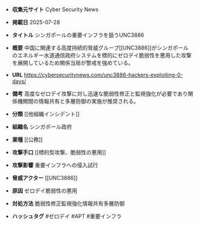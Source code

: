 - **収集元サイト**
Cyber Security News

- **掲載日**
2025-07-28

- **タイトル**
シンガポールの重要インフラを狙うUNC3886

- **概要**
中国に関連する高度持続的脅威グループ[[UNC3886]]がシンガポールのエネルギー水道通信政府システムを標的にゼロデイ脆弱性を悪用した攻撃を展開しているため関係当局が警戒を強めている。

- **URL**
https://cybersecuritynews.com/unc3886-hackers-exploiting-0-days/

- **備考**
高度なゼロデイ攻撃に対し迅速な脆弱性修正と監視強化が必要であり関係機関間の情報共有と多層防御の実施が推奨される。

- **分類**
[[他組織インシデント]]

- **組織名**
シンガポール政府

- **業種**
[[公務]]

- **攻撃手口**
[[標的型攻撃、脆弱性の悪用]]

- **攻撃影響**
重要インフラへの侵入試行

- **脅威アクター**
[[UNC3886]]

- **原因**
ゼロデイ脆弱性の悪用

- **対処方法**
脆弱性修正監視強化情報共有多層防御

- **ハッシュタグ**
#ゼロデイ #APT #重要インフラ
